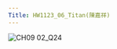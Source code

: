 ```yaml
---
Title: HW1123_06_Titan(陳嘉祥)
--- 
```


![CH09 02_Q24](https://github.com/user-attachments/assets/0a18395b-f30a-4822-b7e7-47a9e5692bce)

